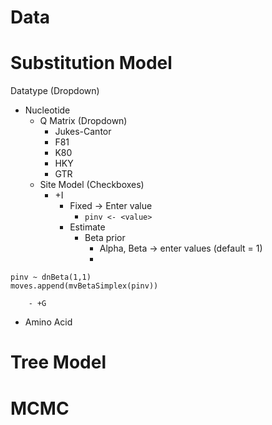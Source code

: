 # Data

# Substitution Model

Datatype (Dropdown)

- Nucleotide
	- Q Matrix (Dropdown)
		- Jukes-Cantor
		- F81
		- K80
		- HKY
		- GTR
	- Site Model (Checkboxes)
		- +I
			- Fixed -> Enter value
				- ```pinv <- <value>```
			- Estimate
				- Beta prior
					- Alpha, Beta -> enter values (default = 1)
					- 
```
pinv ~ dnBeta(1,1)
moves.append(mvBetaSimplex(pinv))
```
		- +G
- Amino Acid

# Tree Model

# MCMC